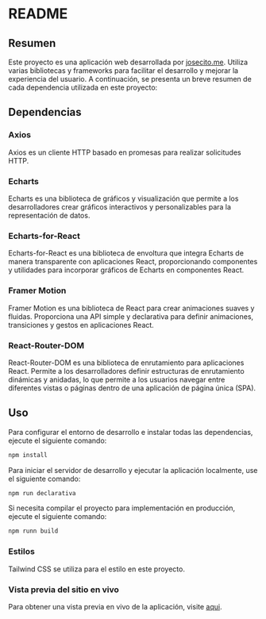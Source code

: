 # README

## Resumen
Este proyecto es una aplicación web desarrollada por [josecito.me](https://josecito.me). Utiliza varias bibliotecas y frameworks para facilitar el desarrollo y mejorar la experiencia del usuario. A continuación, se presenta un breve resumen de cada dependencia utilizada en este proyecto:

## Dependencias

### Axios
Axios es un cliente HTTP basado en promesas para realizar solicitudes HTTP.

### Echarts 
Echarts es una biblioteca de gráficos y visualización que permite a los desarrolladores crear gráficos interactivos y personalizables para la representación de datos.

### Echarts-for-React 
Echarts-for-React es una biblioteca de envoltura que integra Echarts de manera transparente con aplicaciones React, proporcionando componentes y utilidades para incorporar gráficos de Echarts en componentes React.

### Framer Motion
Framer Motion es una biblioteca de React para crear animaciones suaves y fluidas. Proporciona una API simple y declarativa para definir animaciones, transiciones y gestos en aplicaciones React.


### React-Router-DOM 
React-Router-DOM es una biblioteca de enrutamiento para aplicaciones React. Permite a los desarrolladores definir estructuras de enrutamiento dinámicas y anidadas, lo que permite a los usuarios navegar entre diferentes vistas o páginas dentro de una aplicación de página única (SPA).

## Uso
Para configurar el entorno de desarrollo e instalar todas las dependencias, ejecute el siguiente comando:
```bash
npm install
```
Para iniciar el servidor de desarrollo y ejecutar la aplicación localmente, use el siguiente comando:
```bash
npm run declarativa
```
Si necesita compilar el proyecto para implementación en producción, ejecute el siguiente comando:

```bash
npm runn build
```

### Estilos
Tailwind CSS se utiliza para el estilo en este proyecto.

### Vista previa del sitio en vivo
Para obtener una vista previa en vivo de la aplicación, visite [aqui](https://josecito.me).
